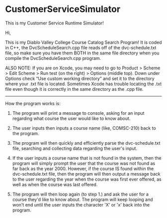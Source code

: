 # CustomerServiceSimulator
This is my Customer Service Runtime Simulator!



Hi,

This is my Diablo Valley College Course Catalog Search Program!
It is coded in C++, the DvcScheduleSearch.cpp file reads off of the dvc-schedule.txt file, so make sure you have them BOTH in the same file directory when you compile the DvcScheduleSearch.cpp program.


ALSO NOTE:
If you are on Xcode, you may need to go to Product > Scheme > Edit Scheme > Run test (on the right) > Options (middle top).
Down under Options check “Use custom working directory” and set it to the directory where your .txt file is located.
Sometimes Xcode has trouble locating the .txt file even though it is correctly in the same directory as the .cpp file. 

------------------------------------------------------------------------------------------------------------------------------
How the program works is:

  1. The program will print a message to console, asking for an input regarding what course the user would like to know about.
  
  2. The user inputs then inputs a course name (like, COMSC-210) back to the program. 
  
  3. The program will then quickly and efficiently parse the dvc-schedule.txt file, searching and collecting data regarding the user's input.
  
  4. If the user inputs a course name that is not found in the system, then the program will simply prompt the user that the course was not found as far back as the year 2000. However, if the course IS found within the dvc-schedule.txt file, then the program will then output a message back to the user regarding the year when the course was first ever offered, as well as when the course was last offered.
  
  5. The program will then loop again (to step 1.) and ask the user for a course they'd like to know about. The program will keep looping and won't end until the user inputs the character 'X' or 'x' back into the program.
 
